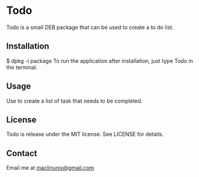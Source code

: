 # Todo
Todo is a small DEB package that can be used to create a to do list.

## Installation

$ dpkg -i package 
To run the application after installation, just type Todo in the terminal.

## Usage

Use to create a list of task that needs to be completed.

## License

Todo is release under the MIT license. See LICENSE for details.

## Contact

Email me at maclinunix@gmail.com
